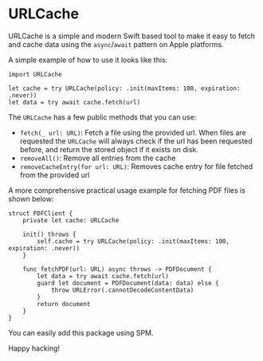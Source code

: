 # URLCache 

URLCache is a simple and modern Swift based tool to make it easy to fetch and cache data using the `async`/`await` pattern on Apple platforms.

A simple example of how to use it looks like this:

```
import URLCache

let cache = try URLCache(policy: .init(maxItems: 100, expiration: .never))
let data = try await cache.fetch(url)
```

The `URLCache` has a few public methods that you can use:

* `fetch(_ url: URL)`: Fetch a file using the provided url.
When files are requested the `URLCache` will always check if the url has been requested before, and return the stored object if it exists on disk.
* `removeAll()`: Remove all entries from the cache
* `removeCacheEntry(for url: URL)`: Removes cache entry for file fetched from the provided url

A more comprehensive practical usage example for fetching PDF files is shown below:

```
struct PDFClient {
    private let cache: URLCache

    init() throws {
        self.cache = try URLCache(policy: .init(maxItems: 100, expiration: .never))
    }
    
    func fetchPDF(url: URL) async throws -> PDFDocument {
        let data = try await cache.fetch(url)
        guard let document = PDFDocument(data: data) else {
            throw URLError(.cannotDecodeContentData)
        }
        return document
    }
}
```

You can easily add this package using SPM.

Happy hacking!

